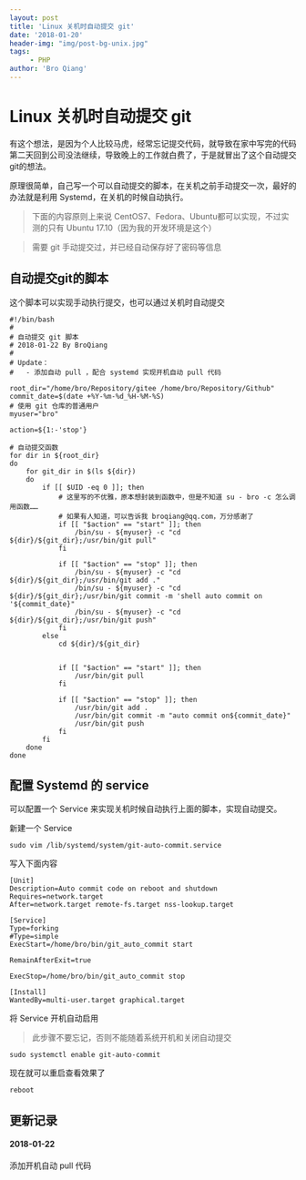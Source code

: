 ```yaml
---
layout: post
title: 'Linux 关机时自动提交 git'
date: '2018-01-20'
header-img: "img/post-bg-unix.jpg"
tags:
     - PHP
author: 'Bro Qiang'
---
```


# Linux 关机时自动提交 git

有这个想法，是因为个人比较马虎，经常忘记提交代码，就导致在家中写完的代码第二天回到公司没法继续，导致晚上的工作就白费了，于是就冒出了这个自动提交git的想法。

原理很简单，自己写一个可以自动提交的脚本，在关机之前手动提交一次，最好的办法就是利用 Systemd，在关机的时候自动执行。

> 下面的内容原则上来说 CentOS7、Fedora、Ubuntu都可以实现，不过实测的只有 Ubuntu 17.10（因为我的开发环境是这个）

> 需要 git 手动提交过，并已经自动保存好了密码等信息

## 自动提交git的脚本

这个脚本可以实现手动执行提交，也可以通过关机时自动提交

```shell
#!/bin/bash
#
# 自动提交 git 脚本
# 2018-01-22 By BroQiang
#
# Update：
#   - 添加自动 pull ，配合 systemd 实现开机自动 pull 代码

root_dir="/home/bro/Repository/gitee /home/bro/Repository/Github"
commit_date=$(date +%Y-%m-%d_%H-%M-%S)
# 使用 git 仓库的普通用户
myuser="bro"

action=${1:-'stop'}

# 自动提交函数
for dir in ${root_dir}
do  
    for git_dir in $(ls ${dir})
    do  
        if [[ $UID -eq 0 ]]; then
            # 这里写的不优雅，原本想封装到函数中，但是不知道 su - bro -c 怎么调用函数……
            # 如果有人知道，可以告诉我 broqiang@qq.com，万分感谢了
            if [[ "$action" == "start" ]]; then
                /bin/su - ${myuser} -c "cd ${dir}/${git_dir};/usr/bin/git pull"
            fi

            if [[ "$action" == "stop" ]]; then
                /bin/su - ${myuser} -c "cd ${dir}/${git_dir};/usr/bin/git add ."
                /bin/su - ${myuser} -c "cd ${dir}/${git_dir};/usr/bin/git commit -m 'shell auto commit on '${commit_date}"
                /bin/su - ${myuser} -c "cd ${dir}/${git_dir};/usr/bin/git push"
            fi
        else
            cd ${dir}/${git_dir}
    

            if [[ "$action" == "start" ]]; then
                /usr/bin/git pull
            fi

            if [[ "$action" == "stop" ]]; then
                /usr/bin/git add .
                /usr/bin/git commit -m "auto commit on${commit_date}"
                /usr/bin/git push
            fi
        fi
    done
done
```

## 配置 Systemd 的 service

可以配置一个 Service 来实现关机时候自动执行上面的脚本，实现自动提交。

新建一个 Service

```shell
sudo vim /lib/systemd/system/git-auto-commit.service
```

写入下面内容

```shell
[Unit]
Description=Auto commit code on reboot and shutdown
Requires=network.target
After=network.target remote-fs.target nss-lookup.target

[Service]
Type=forking
#Type=simple
ExecStart=/home/bro/bin/git_auto_commit start

RemainAfterExit=true 

ExecStop=/home/bro/bin/git_auto_commit stop

[Install]
WantedBy=multi-user.target graphical.target

```

将 Service 开机自动启用

> 此步骤不要忘记，否则不能随着系统开机和关闭自动提交

```shell
sudo systemctl enable git-auto-commit
```

现在就可以重启查看效果了

```shell
reboot
```

## 更新记录

#### 2018-01-22

添加开机自动 pull 代码